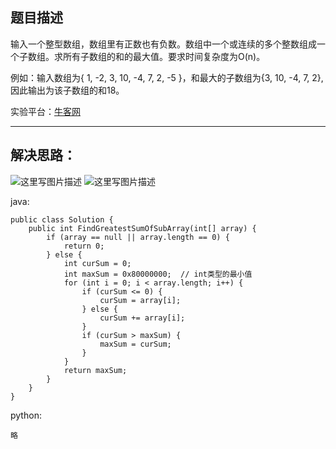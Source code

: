 ﻿**题目描述**
--------

输入一个整型数组，数组里有正数也有负数。数组中一个或连续的多个整数组成一个子数组。求所有子数组的和的最大值。要求时间复杂度为O(n)。

例如：输入数组为{ 1, -2, 3, 10, -4, 7, 2, -5 }，和最大的子数组为{3, 10, -4, 7, 2},因此输出为该子数组的和18。

实验平台：[牛客网](https://www.nowcoder.com/ta/coding-interviews?page=1)

----------


**解决思路：**
---------
![这里写图片描述](https://img.blog.csdn.net/20180402210035823?/2/text/aHR0cHM6Ly9ibG9nLmNzZG4ubmV0L3dhbmc0NTQ1OTIyOTc=/font/5a6L5L2T/fontsize/400/fill/I0JBQkFCMA==/dissolve/70)
![这里写图片描述](https://img.blog.csdn.net/20180402210044373?/2/text/aHR0cHM6Ly9ibG9nLmNzZG4ubmV0L3dhbmc0NTQ1OTIyOTc=/font/5a6L5L2T/fontsize/400/fill/I0JBQkFCMA==/dissolve/70)



java:
```
public class Solution {
    public int FindGreatestSumOfSubArray(int[] array) {
        if (array == null || array.length == 0) {
			return 0;
		} else {
			int curSum = 0;
			int maxSum = 0x80000000;  // int类型的最小值
			for (int i = 0; i < array.length; i++) {
				if (curSum <= 0) {
					curSum = array[i];
				} else {
					curSum += array[i];
				}
				if (curSum > maxSum) {
					maxSum = curSum;
				}
			}
			return maxSum;
		}
    }
}
```


python:
```
略
```